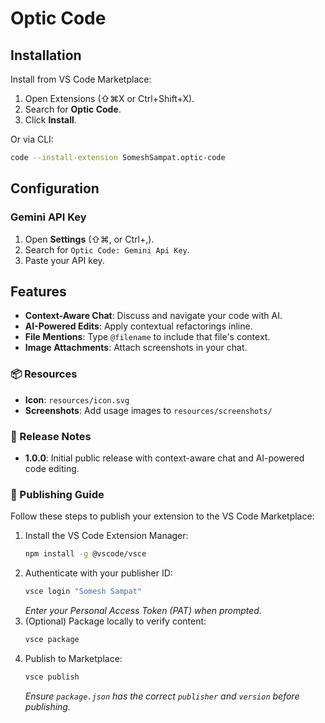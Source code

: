 # Optic Code

## Installation

Install from VS Code Marketplace:

1. Open Extensions (⇧⌘X or Ctrl+Shift+X).
2. Search for **Optic Code**.
3. Click **Install**.

Or via CLI:

```bash
code --install-extension SomeshSampat.optic-code
```

## Configuration

### Gemini API Key

1. Open **Settings** (⇧⌘, or Ctrl+,).
2. Search for `Optic Code: Gemini Api Key`.
3. Paste your API key.

## Features

- **Context-Aware Chat**: Discuss and navigate your code with AI.
- **AI-Powered Edits**: Apply contextual refactorings inline.
- **File Mentions**: Type `@filename` to include that file's context.
- **Image Attachments**: Attach screenshots in your chat.

### 📦 Resources
- **Icon**: `resources/icon.svg`
- **Screenshots**: Add usage images to `resources/screenshots/`

### 🚀 Release Notes
- **1.0.0**: Initial public release with context-aware chat and AI-powered code editing.

### 📢 Publishing Guide
Follow these steps to publish your extension to the VS Code Marketplace:
1. Install the VS Code Extension Manager:
   ```bash
   npm install -g @vscode/vsce
   ```
2. Authenticate with your publisher ID:
   ```bash
   vsce login "Somesh Sampat"
   ```
   _Enter your Personal Access Token (PAT) when prompted._
3. (Optional) Package locally to verify content:
   ```bash
   vsce package
   ```
4. Publish to Marketplace:
   ```bash
   vsce publish
   ```
   _Ensure `package.json` has the correct `publisher` and `version` before publishing._
